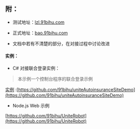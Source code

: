 ## 附：

* 测试地址：[lzl.91bihu.com](http://lzl.91bihu.com/)

* 正式地址：[bao.91bihu.com](http://bao.91bihu.com)

* 文档中若有不清楚的部分，在对接过程中讨论改进

#### 实例：

*  C\# 对接联合登录实例：

> 本示例一个控制台程序的联合登录示例

[实例](https://github.com/91bihu/uniteAutoinsuranceSiteDemo) :[https://github.com/91bihu/uniteAutoinsuranceSiteDemo](https://github.com/91bihu/uniteAutoinsuranceSiteDemo)

* Node.js Web 示例

[https://github.com/91bihu/UniteRobot](https://github.com/91bihu/UniteRobot)



